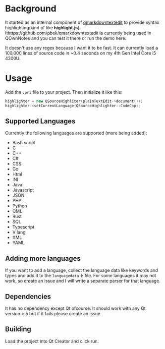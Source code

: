 # Background

It started as an internal component of [qmarkdowntextedit](https://github.com/pbek/qmarkdowntextedit) to provide syntax highlighting(kind of like **highlight.js**). Ithttps://github.com/pbek/qmarkdowntextedit is currently being used in QOwnNotes and you can test it there or run the demo here.

It doesn't use any regex because I want it to be fast. It can currently load a 100,000 lines of source code in ~0.4 seconds on my 4th Gen Intel Core i5 4300U.

# Usage

Add the `.pri` file to your project. Then initialize it like this:
```cpp
highlighter = new QSourceHighliter(plainTextEdit->document());
highlighter->setCurrentLanguage(QSourceHighlighter::CodeCpp);
```

## Supported Languages

Currently the following languages are supported (more being added):
- Bash script
- C
- C++
- C#
- CSS
- Go
- Html
- INI
- Java
- Javascript
- JSON
- PHP
- Python
- QML
- Rust
- SQL
- Typescript
- V lang
- XML
- YAML

## Adding more languages

If you want to add a language, collect the language data like keywords and types and add it to the `languagedata.h` file. For some languages it may not work, so create an issue and I will write a separate parser for that language.

## Dependencies

It has no dependency except Qt ofcourse. It should work with any Qt version > 5 but if it fails please create an issue.

## Building

Load the project into Qt Creator and click run. 
